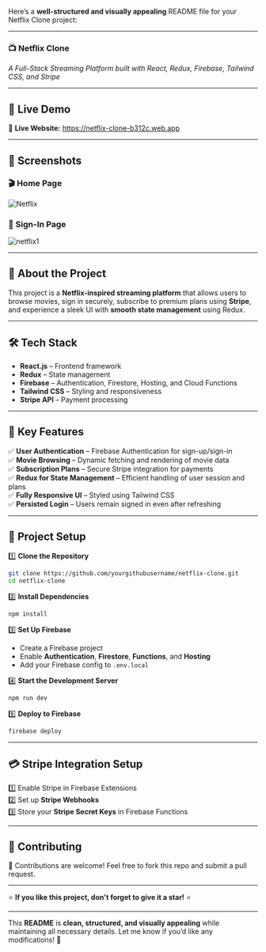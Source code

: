 Here’s a **well-structured and visually appealing** README file for your Netflix Clone project:  

---

### 📺 **Netflix Clone**  
_A Full-Stack Streaming Platform built with React, Redux, Firebase, Tailwind CSS, and Stripe_  

---

## 🚀 Live Demo  
🔗 **Live Website:** https://netflix-clone-b312c.web.app  

---

## 📸 Screenshots  
### 🎬 Home Page  
![Netflix](https://github.com/user-attachments/assets/35e8b6e4-33f1-4df3-90d1-de43220ed27f)



### 🔐 Sign-In Page  
![netflix1](https://github.com/user-attachments/assets/8be8d42f-e349-4c75-a5a1-3af18e8bb876)



---

## 📖 **About the Project**  
This project is a **Netflix-inspired streaming platform** that allows users to browse movies, sign in securely, subscribe to premium plans using **Stripe**, and experience a sleek UI with **smooth state management** using Redux.  

---

## 🛠 **Tech Stack**  
- **React.js** – Frontend framework  
- **Redux** – State management  
- **Firebase** – Authentication, Firestore, Hosting, and Cloud Functions  
- **Tailwind CSS** – Styling and responsiveness  
- **Stripe API** – Payment processing  

---

## 🎯 **Key Features**  
✅ **User Authentication** – Firebase Authentication for sign-up/sign-in  
✅ **Movie Browsing** – Dynamic fetching and rendering of movie data  
✅ **Subscription Plans** – Secure Stripe integration for payments  
✅ **Redux for State Management** – Efficient handling of user session and plans  
✅ **Fully Responsive UI** – Styled using Tailwind CSS  
✅ **Persisted Login** – Users remain signed in even after refreshing  

---

## 📂 **Project Setup**  
1️⃣ **Clone the Repository**  
```bash
git clone https://github.com/yourgithubusername/netflix-clone.git
cd netflix-clone
```
2️⃣ **Install Dependencies**  
```bash
npm install
```
3️⃣ **Set Up Firebase**  
- Create a Firebase project  
- Enable **Authentication**, **Firestore**, **Functions**, and **Hosting**  
- Add your Firebase config to `.env.local`  

4️⃣ **Start the Development Server**  
```bash
npm run dev
```
5️⃣ **Deploy to Firebase**  
```bash
firebase deploy
```

---

## 💳 **Stripe Integration Setup**  
1️⃣ Enable Stripe in Firebase Extensions  
2️⃣ Set up **Stripe Webhooks**  
3️⃣ Store your **Stripe Secret Keys** in Firebase Functions  

---

## 📌 **Contributing**  
🙌 Contributions are welcome! Feel free to fork this repo and submit a pull request.  


---

⭐ **If you like this project, don't forget to give it a star!** ⭐  

---

This **README** is **clean, structured, and visually appealing** while maintaining all necessary details. Let me know if you’d like any modifications! 🚀
